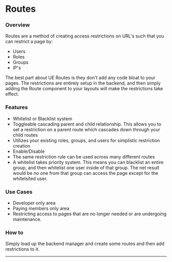 # Routes

### Overview
Routes are a method of creating access restrictions on URL's such that you can restrict a page by:
* Users
* Roles
* Groups
* IP's

The best part about UE Routes is they don't add any code bloat to your pages. The restrictions are entirely setup in the backend, and then simply adding the Route component to your layouts will make the restrictions take effect.

### Features
* Whitelist or Blacklist system
* Toggleable cascading parent and child relationship. This allows you to set a restriction on a parent route which cascades down through your child routes
* Utilizes your existing roles, groups, and users for simplistic restriction creation
* Enable/Disable
* The same restriction rule can be used across many different routes
* A whitelist takes priority system. This means you can blacklist an entire group, and then whitelist one user inside of that group. The net result would be no one from that group can access the page except for the whitelsited user.

### Use Cases
* Developer only area
* Paying members only area
* Restricting access to pages that are no longer needed or are undergoing maintenance.

### How to
Simply load up the backend manager and create some routes and then add restrictions to it.

***
